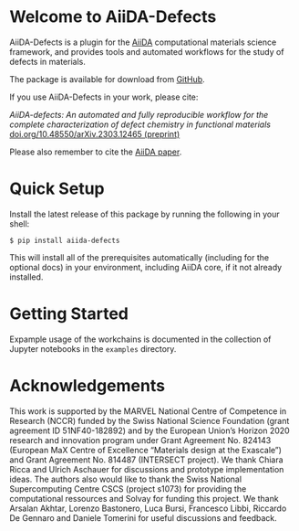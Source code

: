 Welcome to AiiDA-Defects
========================

AiiDA-Defects is a plugin for the [AiiDA](http://www.aiida.net/) computational materials science framework, and provides tools and automated workflows for the study of defects in materials.

The package is available for download from [GitHub](http://github.com/aiida-defects).

If you use AiiDA-Defects in your work, please cite:

*AiiDA-defects: An automated and fully reproducible workflow for the complete characterization of defect chemistry in functional materials* 
[doi.org/10.48550/arXiv.2303.12465 (preprint)](https://doi.org/10.48550/arXiv.2303.12465)

Please also remember to cite the [AiiDA paper](https://doi.org/10.1038/s41597-020-00638-4).


Quick Setup
===========

Install the latest release of this package by running the following in your shell:

    $ pip install aiida-defects

This will install all of the prerequisites automatically (including for the optional docs) 
in your environment, including AiiDA core, if it not already installed. 


Getting Started
===============

Expample usage of the workchains is documented in the collection of Jupyter notebooks in the ``examples`` directory.


Acknowledgements
================
This work is supported by the MARVEL National Centre of Competence in Research (NCCR) funded by the Swiss National Science Foundation (grant agreement ID 51NF40-182892) and by the European Union’s Horizon 2020 research and innovation program under Grant Agreement No. 824143 (European MaX Centre of Excellence “Materials design at the Exascale”) and Grant Agreement No. 814487 (INTERSECT project). We thank Chiara Ricca and Ulrich Aschauer for discussions and prototype implementation ideas. The authors also would like to thank the Swiss National Supercomputing Centre CSCS (project s1073) for providing the computational ressources and Solvay for funding this project. We thank Arsalan Akhtar, Lorenzo Bastonero, Luca Bursi, Francesco Libbi, Riccardo De Gennaro and Daniele Tomerini for useful discussions and feedback.
